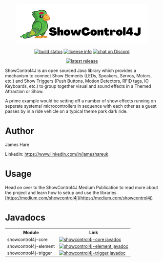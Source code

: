 <p align="center">
    <img src="https://github.com/ShowControl4J/showcontrol4j/blob/main/ShowControl4J_Banner.png?raw=true&sanitize=true">
</p>

<p align="center">
    <a href="https://travis-ci.com/ShowControl4J/showcontrol4j">
        <img src="https://travis-ci.com/ShowControl4J/showcontrol4j.svg?branch=main" alt="build status"></a>
  <a href="https://github.com/ShowControl4J/showcontrol4j/blob/main/LICENSE">
        <img src="https://img.shields.io/github/license/showcontrol4j/showcontrol4j" alt="license info"></a>
    <a href="https://discord.gg/D9FBxsW8Gq">
        <img src="https://img.shields.io/discord/833746556481568798?logo=discord" alt="chat on Discord"></a>
</p>
<p align="center">
    <a href="https://search.maven.org/search?q=g:org.showcontrol4j">
        <img src="https://img.shields.io/maven-central/v/org.showcontrol4j/showcontrol4j" alt="latest release"></a>
</p>

ShowControl4J is an open sourced Java library which provides a mechanism to connect Show Elements (LEDs, Speakers, Servos, Motors, etc.) and Show Triggers (Push Buttons, Motion Detectors, RFID tags, IO Keyboards, etc.) to group together visual and sound effects in a Themed Attraction or Show.

A prime example would be setting off a number of show effects running on seperate systems/ microcontrollers in sequence with each other as a guest passes by in a ride vehicle on a typical theme park dark ride.

# Author
James Hare

LinkedIn: https://www.linkedin.com/in/jameshareuk

# Usage
Head on over to the ShowControl4J Medium Publication to read more about the project and learn how to setup and use the libraries. [https://medium.com/showcontrol4j](https://medium.com/showcontrol4j)

# Javadocs
<p align="center">
  <table style="width:100%">
    <tr>
      <th>Module</th>
      <th>Link</th>
    </tr>
    <tr>
      <td>showcontrol4j-core</td>
      <td>
          <a href="https://javadoc.io/doc/org.showcontrol4j/showcontrol4j-core">
          <img src="https://javadoc.io/badge2/org.showcontrol4j/showcontrol4j-core/javadoc.svg" alt="showcontrol4j-core javadoc"></a>
      </td>
    </tr>
    <tr>
      <td>showcontrol4j-element</td>
      <td>
          <a href="https://javadoc.io/doc/org.showcontrol4j/showcontrol4j-element">
          <img src="https://javadoc.io/badge2/org.showcontrol4j/showcontrol4j-element/javadoc.svg" alt="showcontrol4j-element javadoc"></a>
      </td>
    </tr>
    <tr>
      <td>showcontrol4j-trigger</td>
      <td>
          <a href="https://javadoc.io/doc/org.showcontrol4j/showcontrol4j-trigger">
          <img src="https://javadoc.io/badge2/org.showcontrol4j/showcontrol4j-trigger/javadoc.svg" alt="showcontrol4j-trigger javadoc"></a>
      </td>
    </tr>
  </table>
</p>
